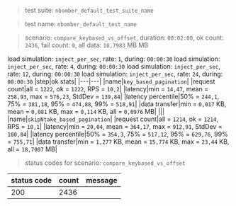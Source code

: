 > test suite: `nbomber_default_test_suite_name`

> test name: `nbomber_default_test_name`

> scenario: `compare_keybased_vs_offset`, duration: `00:02:00`, ok count: `2436`, fail count: `0`, all data: `18,7983` MB MB

load simulation: `inject_per_sec`, rate: `1`, during: `00:00:30`
load simulation: `inject_per_sec`, rate: `4`, during: `00:00:30`
load simulation: `inject_per_sec`, rate: `12`, during: `00:00:30`
load simulation: `inject_per_sec`, rate: `24`, during: `00:00:30`
|step|ok stats|
|---|---|
|name|`key_based_pagination`|
|request count|all = `1222`, ok = `1222`, RPS = `10,2`|
|latency|min = `14,47`, mean = `258,93`, max = `576,23`, StdDev = `139,84`|
|latency percentile|50% = `244,1`, 75% = `381,18`, 95% = `474,88`, 99% = `518,91`|
|data transfer|min = `0,017` KB, mean = `0,081` KB, max = `0,114` KB, all = `0,0976` MB|
|||
|name|`skipNtake_based_pagination`|
|request count|all = `1214`, ok = `1214`, RPS = `10,1`|
|latency|min = `20,04`, mean = `364,17`, max = `912,91`, StdDev = `180,84`|
|latency percentile|50% = `354,3`, 75% = `517,12`, 95% = `629,76`, 99% = `755,71`|
|data transfer|min = `1,277` KB, mean = `15,774` KB, max = `23,44` KB, all = `18,7007` MB|
> status codes for scenario: `compare_keybased_vs_offset`

|status code|count|message|
|---|---|---|
|200|2436||

